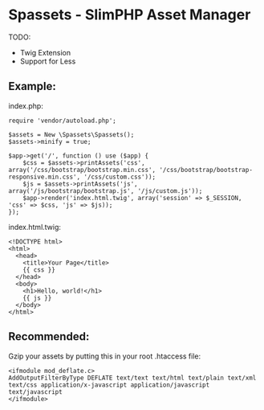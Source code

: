 Spassets - SlimPHP Asset Manager
================================

TODO:
* Twig Extension
* Support for Less

Example:
--------

index.php:

	require 'vendor/autoload.php';
	
	$assets = New \Spassets\Spassets();
	$assets->minify = true;
	
	$app->get('/', function () use ($app) {
		$css = $assets->printAssets('css', array('/css/bootstrap/bootstrap.min.css', '/css/bootstrap/bootstrap-responsive.min.css', '/css/custom.css'));
		$js = $assets->printAssets('js', array('/js/bootstrap/bootstrap.js', '/js/custom.js'));
	    $app->render('index.html.twig', array('session' => $_SESSION, 'css' => $css, 'js' => $js));
	});

index.html.twig:

	<!DOCTYPE html>
	<html>
	  <head>
	    <title>Your Page</title>
	    {{ css }}
	  </head>
	  <body>
	    <h1>Hello, world!</h1>
	    {{ js }}
	  </body>
	</html>

Recommended:
------------

Gzip your assets by putting this in your root .htaccess file:

	<ifmodule mod_deflate.c>
	AddOutputFilterByType DEFLATE text/text text/html text/plain text/xml text/css application/x-javascript application/javascript text/javascript
	</ifmodule>
	
	